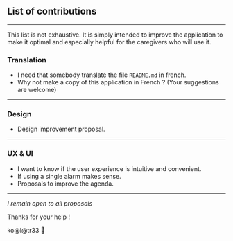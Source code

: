 ## List of contributions
---

This list is not exhaustive. It is simply intended to improve the application to make it optimal and especially helpful for the caregivers who will use it.

### Translation

* I need that somebody translate the file `README.md` in french.
* Why not make a copy of this application in French ?
(Your suggestions are welcome)

---

### Design

* Design improvement proposal.

---

### UX & UI

* I want to know if the user experience is intuitive and convenient.
* If using a single alarm makes sense.
* Proposals to improve the agenda.

---

_I remain open to all proposals_

Thanks for your help !

ko@l@tr33 🐨
